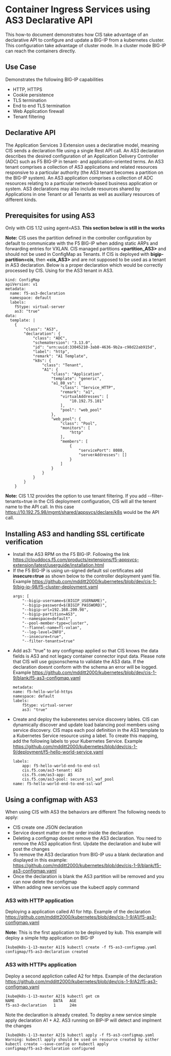 # Container Ingress Services using AS3 Declarative API
This how-to document demonstrates how CIS take advantage of an declarative API to configure and update a BIG-IP from a kubernetes cluster. This configuration take advantage of cluster mode. In a cluster mode BIG-IP can reach the containers directly. 

## Use Case
Demonstrates the following BIG-IP capabilities 

* HTTP, HTTPS 
* Cookie persistence
* TLS termination
* End to end TLS termination
* Web Application firewall
* Tenant filtering

## Declarative API
The Application Services 3 Extension uses a declarative model, meaning CIS sends a declaration file using a single Rest API call. An AS3 declaration describes the desired configuration of an Application Delivery Controller (ADC) such as F5 BIG-IP in tenant- and application-oriented terms. An AS3 tenant comprises a collection of AS3 applications and related resources responsive to a particular authority (the AS3 tenant becomes a partition on the BIG-IP system). An AS3 application comprises a collection of ADC resources relating to a particular network-based business application or system. AS3 declarations may also include resources shared by Applications in one Tenant or all Tenants as well as auxiliary resources of different kinds.

## Prerequisites for using AS3

Only with CIS 1.12 using agent=AS3. **This section below is still in the works**

**Note:** CIS uses the partition defined in the controller configuration by default to communicate with the F5 BIG-IP when adding static ARPs and forwarding entries for VXLAN. CIS managed partitions **<partition_AS3>** and **<partition>** should not be used in ConfigMap as Tenants. If CIS is deployed with **bigip-partition=cis**, then **<cis_AS3>** and **<cis>** are not supposed to be used as a tenant in AS3 declaration. Below is a proper declaration which would be correctly processed by CIS. Using **<k8s>** for the AS3 tenant in AS3. 

```
kind: ConfigMap
apiVersion: v1
metadata:
  name: f5-as3-declaration
  namespace: default
  labels:
    f5type: virtual-server
    as3: "true"
data:
  template: |
    {
        "class": "AS3",
        "declaration": {
            "class": "ADC",
            "schemaVersion": "3.13.0",
            "id": "urn:uuid:33045210-3ab8-4636-9b2a-c98d22ab915d",
            "label": "http",
            "remark": "A1 Template",
            "k8s": {
                "class": "Tenant",
                "A1": {
                    "class": "Application",
                    "template": "generic",
                    "a1_80_vs": {
                        "class": "Service_HTTP",
                        "remark": "a1",
                        "virtualAddresses": [
                            "10.192.75.101"
                        ],
                        "pool": "web_pool"
                    },
                    "web_pool": {
                        "class": "Pool",
                        "monitors": [
                            "http"
                        ],
                        "members": [
                            {
                                "servicePort": 8080,
                                "serverAddresses": []
                            }
                        ]
                    }
                }
            }
        }
    }
```
**Note:** CIS 1.12 provides the option to use tenant filtering. If you add --filter-tenants=true in the CIS deployment configuration, CIS will all the tenent name to the API call. In this case https://10.192.75.98/mgmt/shared/appsvcs/declare/k8s would be the API call.

## Installing AS3 and handling SSL certificate verification 

* Install the AS3 RPM on the F5 BIG-IP. Following the link https://clouddocs.f5.com/products/extensions/f5-appsvcs-extension/latest/userguide/installation.html
* If the F5 BIG-IP is using un-signed default ssl certificates add **insecure=true** as shown below to the controller deployment yaml file. Example https://github.com/mdditt2000/kubernetes/blob/dev/cis-1-9/big-ip-98/f5-cluster-deployment.yaml
    ```
    args: [
        "--bigip-username=$(BIGIP_USERNAME)",
        "--bigip-password=$(BIGIP_PASSWORD)",
        "--bigip-url=192.168.200.98",
        "--bigip-partition=AS3",
        "--namespace=default",
        "--pool-member-type=cluster",
        "--flannel-name=fl-vxlan",
        "--log-level=INFO",
        "--insecure=true",
        "--filter-tenants=true"
    ```
* Add as3: "true" to any configmap applied so that CIS knows the data fields is AS3 and not legacy container connector input data. Please note that CIS will use gojsonschema to validate the AS3 data. If the declaration doesnt conform with the schema an error will be logged. Example https://github.com/mdditt2000/kubernetes/blob/dev/cis-1-9/blank/f5-as3-configmap.yaml
    ```
    metadata:
    name: f5-hello-world-https
    namespace: default
    labels:
        f5type: virtual-server
        as3: "true"
    ```
* Create and deploy the kuberenetes service discovery lables. CIS can dynamically discover and update load balancing pool members using service discovery. CIS maps each pool definition in the AS3 template to a Kubernetes Service resource using a label. To create this mapping, add the following labels to your Kubernetes Service. Example https://github.com/mdditt2000/kubernetes/blob/dev/cis-1-9/deployment/f5-hello-world-service.yaml
    ```
    labels:
        app: f5-hello-world-end-to-end-ssl
        cis.f5.com/as3-tenant: AS3
        cis.f5.com/as3-app: A5
        cis.f5.com/as3-pool: secure_ssl_waf_pool
    name: f5-hello-world-end-to-end-ssl-waf
    ```
## Using a configmap with AS3
When using CIS with AS3 the behaviors are different The following needs to apply:

* CIS create one JSON declaration 
* Service doesnt matter on the order inside the declaration 
* Deleting a configmap doesnt remove the AS3 declaration. You need to remove the AS3 application first. Update the declaration and kube will post the changes
* To remove the AS3 declaration from BIG-IP usu a blank declaration and displayed in this example: https://github.com/mdditt2000/kubernetes/blob/dev/cis-1-9/blank/f5-as3-configmap.yaml
* Once the declaration is blank the AS3 partition will be removed and you can now delete the configmap
* When adding new services use the kubectl apply command

### AS3 with HTTP application
Deploying a application called A1 for http. Example of the declaration https://github.com/mdditt2000/kubernetes/blob/dev/cis-1-9/A1/f5-as3-configmap.yaml

**Note:** This is the first application to be deployed by kub. This example will deploy a simple http application on BIG-IP
```
[kube@k8s-1-13-master A1]$ kubectl create -f f5-as3-configmap.yaml
configmap/f5-as3-declaration created
```
### AS3 with HTTPs application
Deploy a second appliction called A2 for https. Example of the declaration https://github.com/mdditt2000/kubernetes/blob/dev/cis-1-9/A2/f5-as3-configmap.yaml
```
[kube@k8s-1-13-master A2]$ kubectl get cm
NAME                 DATA   AGE
f5-as3-declaration   1      24m
```
Note the declaration is already created. To deploy a new service simple apply declaration A1 + A2. AS3 running on BIP-IP will detect and implment the changes
```
[kube@k8s-1-13-master A2]$ kubectl apply -f f5-as3-configmap.yaml
Warning: kubectl apply should be used on resource created by either kubectl create --save-config or kubectl apply
configmap/f5-as3-declaration configured
```